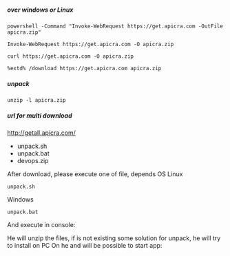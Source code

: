 
##### over windows or Linux

    powershell -Command "Invoke-WebRequest https://get.apicra.com -OutFile apicra.zip"
 
    Invoke-WebRequest https://get.apicra.com -O apicra.zip
 
    curl https://get.apicra.com -O apicra.zip
 
    %extd% /download https://get.apicra.com apicra.zip
 
##### unpack
 
    unzip -l apicra.zip

##### url for multi download 
http://getall.apicra.com/

* unpack.sh
* unpack.bat
* devops.zip

After download, please execute one of file, depends OS
Linux

    unpack.sh
    
Windows
    
    unpack.bat
 
And execute in console:

He will unzip the files, if is not existing some solution for unpack, he will try to install on PC
On he and will be possible to start app:
